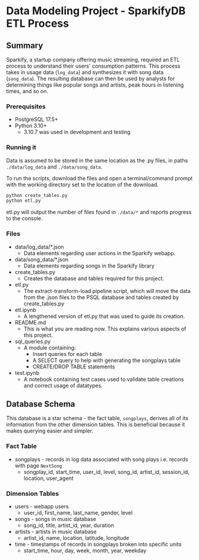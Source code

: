 # Data Modeling Project - SparkifyDB ETL Process

## Summary
Sparkify, a startup company offering music streaming, required an ETL process to understand their users' consumption patterns. This process takes in usage data (`log_data`) and synthesizes it with song data (`song_data`). The resulting database can then be used by analysts for determining things like popular songs and artists, peak hours in listening times, and so on. 

### Prerequisites
- PostgreSQL 17.5+
- Python 3.10+
  - 3.10.7 was used in development and testing


### Running it
Data is assumed to be stored in the same location as the .py files, in paths `./data/log_data` and `./data/song_data`.

To run the scripts, download the files and open a terminal/command prompt with the working directory set to the location of the download. 

```bash
python create_tables.py
python etl.py
```

etl.py will output the number of files found in `./data/*` and reports progress to the console.

### Files
- data/log_data/*.json
  - Data elements regarding user actions in the Sparkify webapp.
- data/song_data/*.json
  - Data elements regarding songs in the Sparkify library
- create_tables.py
  - Creates the database and tables required for this project.
- etl.py
  - The extract-transform-load pipeline script, which will move the data from the .json files to the PSQL database and tables created by create_tables.py
- etl.ipynb
  - A lengthened version of etl.py that was used to guide its creation.
- README.md
  - This is what you are reading now. This explains various aspects of this project.
- sql_queries.py
  - A module containing:
    - Insert queries for each table
    - A SELECT query to help with generating the songplays table
    - CREATE/DROP TABLE statements
- test.ipynb
  - A notebook containing test cases used to validate table creations and correct usage of datatypes.

## Database Schema
This database is a star schema - the fact table, `songplays`, derives all of its information from the other dimension tables. This is beneficial because it makes querying easier and simpler.

### Fact Table
- songplays - records in log data associated with song plays i.e. records with page `NextSong`
    - songplay_id, start_time, user_id, level, song_id, artist_id, session_id, location, user_agent

### Dimension Tables
- users - webapp users
    - user_id, first_name, last_name, gender, level
- songs - songs in music database
    - song_id, title, artist_id, year, duration
- artists - artists in music database
    - artist_id, name, location, latitude, longitude
- time - timestamps of records in songplays broken into specific units
    - start_time, hour, day, week, month, year, weekday

